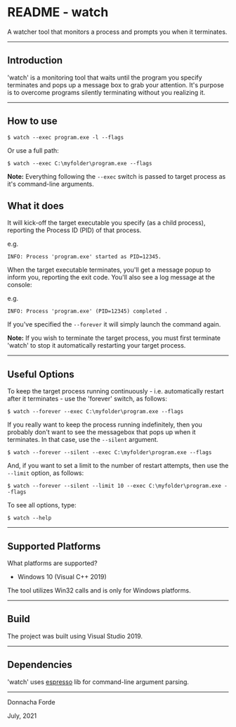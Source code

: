 # README - watch
A watcher tool that monitors a process and prompts you when it terminates. 

***
## Introduction

'watch' is a monitoring tool that waits until the program you specify terminates and pops up a message box to grab your attention. It's purpose is to overcome programs silently terminating without you realizing it. 




***
## How to use
	$ watch --exec program.exe -l --flags

Or use a full path:

	$ watch --exec C:\myfolder\program.exe --flags


__Note:__ Everything following the `--exec` switch is passed to target process as it's command-line arguments.



## What it does

It will kick-off the target executable you specify (as a child process), reporting the Process ID (PID) of that process.

e.g.

	INFO: Process 'program.exe' started as PID=12345.




When the target executable terminates, you'll get a message popup to inform you, reporting the exit code. You'll also see a log message at the console:

e.g.

	INFO: Process 'program.exe' (PID=12345) completed .


If you've specified the `--forever` it will simply launch the command again. 

__Note:__ If you wish to terminate the target process, you must first terminate 'watch' to stop it automatically restarting your target process.


***
## Useful Options

To keep the target process running continuously - i.e. automatically restart after it terminates - use the 'forever' switch, as follows:

	$ watch --forever --exec C:\myfolder\program.exe --flags

If you really want to keep the process running indefinitely, then you probably don't want to see the messagebox that pops up when it terminates. In that case, use the `--silent` argument. 

	$ watch --forever --silent --exec C:\myfolder\program.exe --flags

And, if you want to set a limit to the number of restart attempts, then use the `--limit` option, as follows:

	$ watch --forever --silent --limit 10 --exec C:\myfolder\program.exe --flags


To see all options, type:

	$ watch --help



***
## Supported Platforms


What platforms are supported?

* Windows 10 (Visual C++ 2019)


The tool utilizes Win32 calls and is only for Windows platforms. 

***
## Build 

The project was built using Visual Studio 2019. 


***
## Dependencies

'watch' uses [espresso](https://github.com/donnachaforde/espresso) lib for command-line argument parsing. 

***
Donnacha Forde

July, 2021

